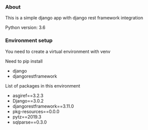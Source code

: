 ### About

This is a simple django app with django rest framework integration

Python version: 3.6

### Environment setup

You need to create a virtual environment with venv

Need to pip install

- django
- djangorestframework

List of packages in this environment

- asgiref==3.2.3
- Django==3.0.2
- djangorestframework==3.11.0
- pkg-resources==0.0.0
- pytz==2019.3
- sqlparse==0.3.0

